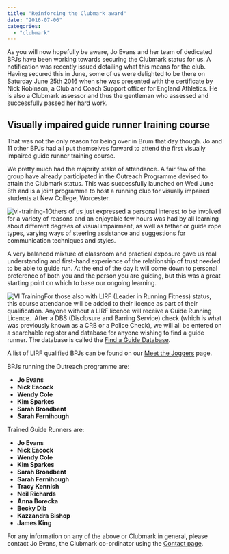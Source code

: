 ```yaml
---
title: "Reinforcing the Clubmark award"
date: "2016-07-06"
categories: 
  - "clubmark"
---
```


As you will now hopefully be aware, Jo Evans and her team of dedicated BPJs have been working towards securing the Clubmark status for us. A notification was recently issued detailing what this means for the club. Having secured this in June, some of us were delighted to be there on Saturday June 25th 2016 when she was presented with the certificate by Nick Robinson, a Club and Coach Support officer for England Athletics. He is also a Clubmark assessor and thus the gentleman who assessed and successfully passed her hard work.

## Visually impaired guide runner training course

That was not the only reason for being over in Brum that day though. Jo and 11 other BPJs had all put themselves forward to attend the first visually impaired guide runner training course.

We pretty much had the majority stake of attendance. A fair few of the group have already participated in the Outreach Programme devised to attain the Clubmark status. This was successfully launched on Wed June 8th and is a joint programme to host a running club for visually impaired students at New College, Worcester.

![vi-training-1](https://bpj.org.uk/wp-content/uploads/2016/06/vi-training-1.jpg)Others of us just expressed a personal interest to be involved for a variety of reasons and an enjoyable few hours was had by all learning about different degrees of visual impairment, as well as tether or guide rope types, varying ways of steering assistance and suggestions for communication techniques and styles.

A very balanced mixture of classroom and practical exposure gave us real understanding and first-hand experience of the relationship of trust needed to be able to guide run. At the end of the day it will come down to personal preference of both you and the person you are guiding, but this was a great starting point on which to base our ongoing learning.

![VI Training](https://bpj.org.uk/wp-content/uploads/2016/06/vi-training-2.jpg)For those also with LIRF (Leader in Running Fitness) status, this course attendance will be added to their licence as part of their qualification. Anyone without a LIRF licence will receive a Guide Running Licence.  After a DBS (Disclosure and Barring Service) check (which is what was previously known as a CRB or a Police Check), we will all be entered on a searchable register and database for anyone wishing to find a guide runner. The database is called the [Find a Guide Database](http://www.englandathletics.org/guide-runners).

A list of LIRF qualified BPJs can be found on our [Meet the Joggers](https://bpj.org.uk/meet-the-joggers/) page.

BPJs running the Outreach programme are:

- **Jo Evans**
- **Nick Eacock**
- **Wendy Cole**
- **Kim Sparkes**
- **Sarah Broadbent**
- **Sarah Fernihough**

Trained Guide Runners are:

- **Jo Evans**
- **Nick Eacock**
- **Wendy Cole**
- **Kim Sparkes**
- **Sarah Broadbent**
- **Sarah Fernihough**
- **Tracy Kennish**
- **Neil Richards**
- **Anna Borecka**
- **Becky Dib**
- **Kazzandra Bishop**
- **James King**

For any information on any of the above or Clubmark in general, please contact Jo Evans, the Clubmark co-ordinator using the [Contact page](https://bpj.org.uk/contact-the-club/).

